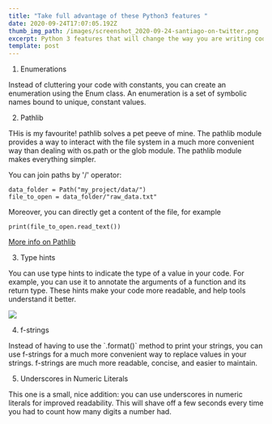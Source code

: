 ```yaml
---
title: "Take full advantage of these Python3 features "
date: 2020-09-24T17:07:05.192Z
thumb_img_path: /images/screenshot_2020-09-24-santiago-on-twitter.png
excerpt: Python 3 features that will change the way you are writing code today.
template: post
---
```



<!--StartFragment-->

1. Enumerations 

Instead of cluttering your code with constants, you can create an enumeration using the Enum class. An enumeration is a set of symbolic names bound to unique, constant values.

2. Pathlib

THis is my favourite! pathlib solves a pet peeve of mine. The pathlib module provides a way to interact with the file system in a much more convenient way than dealing with os.path or the glob module. The pathlib module makes everything simpler.  

You can join paths by '/' operator:

<!--StartFragment-->



```
data_folder = Path("my_project/data/")
file_to_open = data_folder/"raw_data.txt"
```

<!--EndFragment-->

Moreover, you can directly get a content of the file, for example

```
print(file_to_open.read_text())
```

[More info on Pathlib](https://medium.com/@ageitgey/python-3-quick-tip-the-easy-way-to-deal-with-file-paths-on-windows-mac-and-linux-11a072b58d5f)

<!--StartFragment-->

3. Type hints  

You can use type hints to indicate the type of a value in your code. For example, you can use it to annotate the arguments of a function and its return type. These hints make your code more readable, and help tools understand it better.

![](/images/screenshot_2020-09-24-santiago-on-twitter.png)

<!--EndFragment-->

4. f-strings 

Instead of having to use the \`.format()\` method to print your strings, you can use f-strings for a much more convenient way to replace values in your strings. f-strings are much more readable, concise, and easier to maintain.

5. Underscores in Numeric Literals  

This one is a small, nice addition: you can use underscores in numeric literals for improved readability. This will shave off a few seconds every time you had to count how many digits a number had.

<!--EndFragment-->